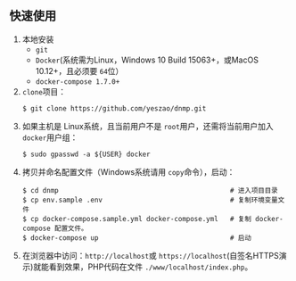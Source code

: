 ## 快速使用

1. 本地安装
   - `git`
   - `Docker`(系统需为Linux，Windows 10 Build 15063+，或MacOS 10.12+，且必须要 `64`位）
   - `docker-compose 1.7.0+`
2. `clone`项目：
   ```
   $ git clone https://github.com/yeszao/dnmp.git
   ```
3. 如果主机是 Linux系统，且当前用户不是 `root`用户，还需将当前用户加入 `docker`用户组：
   ```
   $ sudo gpasswd -a ${USER} docker
   ```
4. 拷贝并命名配置文件（Windows系统请用 `copy`命令），启动：
   ```
   $ cd dnmp                                           # 进入项目目录
   $ cp env.sample .env                                # 复制环境变量文件
   $ cp docker-compose.sample.yml docker-compose.yml   # 复制 docker-compose 配置文件。
   $ docker-compose up                                 # 启动
   ```
5. 在浏览器中访问：`http://localhost`或 `https://localhost`(自签名HTTPS演示)就能看到效果，PHP代码在文件 `./www/localhost/index.php`。
